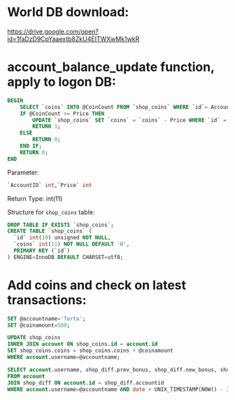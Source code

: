
# World DB download: 

https://drive.google.com/open?id=1faDzD9CpYaaextb8ZkU4EITWXwMk1wkR

# account_balance_update function, apply to logon DB:

```sql
BEGIN
    SELECT `coins` INTO @CoinCount FROM `shop_coins` WHERE `id`= AccountID FOR UPDATE;
    IF @CoinCount >= Price THEN
        UPDATE `shop_coins` SET `coins` = `coins` - Price WHERE `id` = AccountID;
        RETURN 1;
    ELSE
        RETURN 0;
    END IF;
	RETURN 0;
END
```

Parameter: 
```sql
`AccountID` int,`Price` int
```
Return Type: int(11)

Structure for `shop_coins` table:
```sql
DROP TABLE IF EXISTS `shop_coins`;
CREATE TABLE `shop_coins` (
  `id` int(10) unsigned NOT NULL,
  `coins` int(11) NOT NULL DEFAULT '0',
  PRIMARY KEY (`id`)
) ENGINE=InnoDB DEFAULT CHARSET=utf8;
```

# Add coins and check on latest transactions:

```sql
SET @accountname='Torta';
SET @coinamount=500;

UPDATE shop_coins
INNER JOIN account ON shop_coins.id = account.id
SET shop_coins.coins = shop_coins.coins + @coinamount
WHERE account.username=@accountname;

SELECT account.username, shop_diff.prev_bonus, shop_diff.new_bonus, shop_diff.date
FROM account
JOIN shop_diff ON account.id = shop_diff.accountid
WHERE account.username=@accountname AND date > UNIX_TIMESTAMP(NOW() - INTERVAL 24 HOUR);
```


